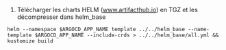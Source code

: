1. Télécharger les charts HELM (www.artifacthub.io) en TGZ et les décompresser dans helm_base

`
helm --namespace $ARGOCD_APP_NAME template ../../helm_base --name-template $ARGOCD_APP_NAME --include-crds > ../../helm_base/all.yml && kustomize build
`

